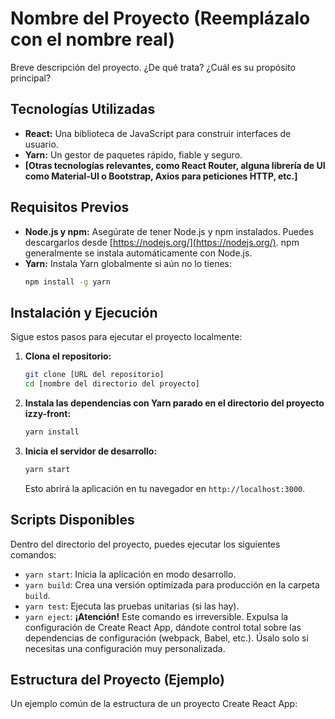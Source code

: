 # Nombre del Proyecto (Reemplázalo con el nombre real)

Breve descripción del proyecto.  ¿De qué trata? ¿Cuál es su propósito principal?

## Tecnologías Utilizadas

*   **React:**  Una biblioteca de JavaScript para construir interfaces de usuario.
*   **Yarn:** Un gestor de paquetes rápido, fiable y seguro.
*   **[Otras tecnologías relevantes, como React Router, alguna librería de UI como Material-UI o Bootstrap, Axios para peticiones HTTP, etc.]**

## Requisitos Previos

*   **Node.js y npm:**  Asegúrate de tener Node.js y npm instalados. Puedes descargarlos desde [https://nodejs.org/](https://nodejs.org/).  npm generalmente se instala automáticamente con Node.js.
*   **Yarn:**  Instala Yarn globalmente si aún no lo tienes:
    ```bash
    npm install -g yarn
    ```

## Instalación y Ejecución

Sigue estos pasos para ejecutar el proyecto localmente:

1.  **Clona el repositorio:**
    ```bash
    git clone [URL del repositorio]
    cd [nombre del directorio del proyecto]
    ```

2.  **Instala las dependencias con Yarn parado en el directorio del proyecto izzy-front:**
    ```bash
    yarn install
    ```

3.  **Inicia el servidor de desarrollo:**
    ```bash
    yarn start
    ```

    Esto abrirá la aplicación en tu navegador en `http://localhost:3000`.

## Scripts Disponibles

Dentro del directorio del proyecto, puedes ejecutar los siguientes comandos:

*   `yarn start`:  Inicia la aplicación en modo desarrollo.
*   `yarn build`:  Crea una versión optimizada para producción en la carpeta `build`.
*   `yarn test`:  Ejecuta las pruebas unitarias (si las hay).
*   `yarn eject`:  **¡Atención!**  Este comando es irreversible. Expulsa la configuración de Create React App, dándote control total sobre las dependencias de configuración (webpack, Babel, etc.).  Úsalo solo si necesitas una configuración muy personalizada.

## Estructura del Proyecto (Ejemplo)

Un ejemplo común de la estructura de un proyecto Create React App:


